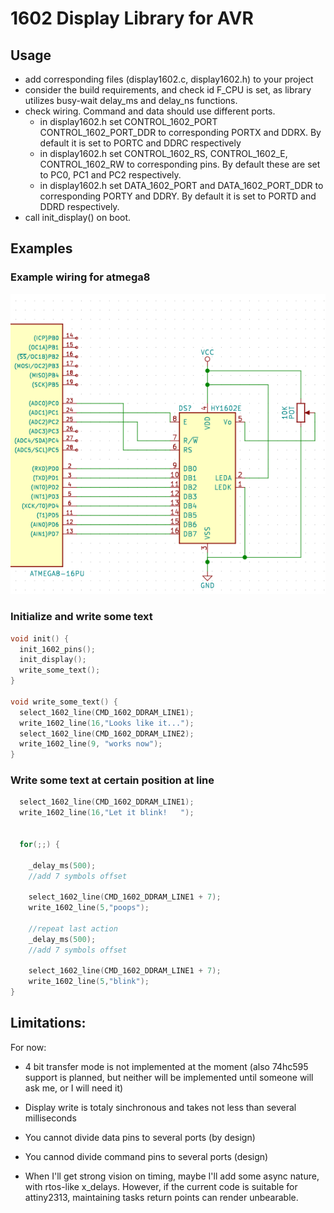 # 1602 Display Library for AVR

## Usage
  - add corresponding files (display1602.c, display1602.h) to your project
  - consider the build requirements, and check id F_CPU is set,
    as library utilizes busy-wait delay_ms and delay_ns functions.
  - check wiring. Command and data should use different ports.
    * in display1602.h set CONTROL_1602_PORT CONTROL_1602_PORT_DDR to corresponding PORTX and DDRX. By default it is set to PORTC and DDRC respectively
    * in display1602.h set CONTROL_1602_RS, CONTROL_1602_E, CONTROL_1602_RW to corresponding pins. By default these are set to PC0, PC1 and PC2 respectively.
    * in display1602.h set DATA_1602_PORT and DATA_1602_PORT_DDR to corresponding PORTY and DDRY. By default it is set to   PORTD and DDRD respectively.
  - call init_display() on boot.
  
## Examples

### Example wiring for atmega8
![atmega8 wiring](https://raw.githubusercontent.com/mcahriman/display-1602/master/doc_assets/wiring.png "PortC is used for commands definition, PORTD for data. Unfortunately you cannot  break the data to different ports")

### Initialize and write some text
```C
void init() {
  init_1602_pins();
  init_display();
  write_some_text();
}

void write_some_text() {
  select_1602_line(CMD_1602_DDRAM_LINE1);
  write_1602_line(16,"Looks like it...");
  select_1602_line(CMD_1602_DDRAM_LINE2);
  write_1602_line(9, "works now");
}
```
### Write some text at certain position at line
```C
  select_1602_line(CMD_1602_DDRAM_LINE1);
  write_1602_line(16,"Let it blink!   ");


  for(;;) {
  
    _delay_ms(500);
    //add 7 symbols offset

    select_1602_line(CMD_1602_DDRAM_LINE1 + 7);
    write_1602_line(5,"poops");

    //repeat last action
    _delay_ms(500);
    //add 7 symbols offset

    select_1602_line(CMD_1602_DDRAM_LINE1 + 7);
    write_1602_line(5,"blink");
}
```

## Limitations:

For now:
  - 4 bit transfer mode is not implemented at the moment (also 74hc595 support is planned, but neither will be implemented until someone will ask me, or I will need it)
  - Display write is totaly sinchronous and takes not less than several milliseconds
  - You cannot divide data pins to several ports (by design)
  - You cannod divide command pins to several ports (design)
  
  - When I'll get strong vision on timing, maybe I'll add some async nature, with rtos-like x_delays. However, if the current code is suitable for attiny2313, maintaining tasks return points can render unbearable. 
